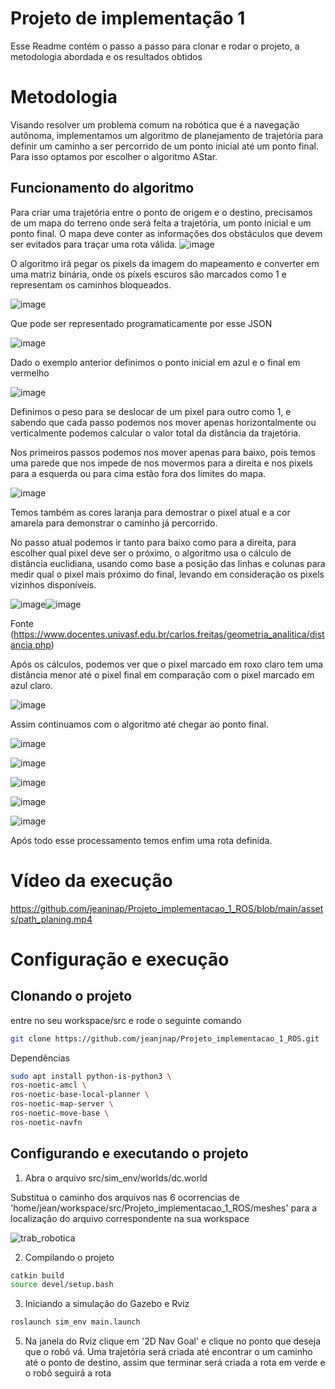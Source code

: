 # Projeto de implementação 1

Esse Readme contém o passo a passo para clonar e rodar o projeto, a metodologia abordada e os resultados obtidos

# Metodologia
Visando resolver um problema comum na robótica que é a navegação autônoma, implementamos um algoritmo de planejamento de trajetória para definir um caminho a ser percorrido de um ponto inicial até um ponto final. Para isso optamos por escolher o algoritmo AStar.

## Funcionamento do algoritmo

Para criar uma trajetória entre o ponto de origem e o destino, precisamos de um mapa do terreno onde será feita a trajetória, um ponto inicial e um ponto final. O mapa deve conter as informações dos obstáculos que devem ser evitados para traçar uma rota válida.
![image](https://github.com/jeanjnap/Projeto_implementacao_1_ROS/assets/26336215/fbc891ef-9844-44be-aa91-66ef7a2ba6de)

O algoritmo irá pegar os pixels da imagem do mapeamento e converter em uma matriz binária, onde os píxels escuros são marcados como 1 e representam os caminhos bloqueados.

![image](https://github.com/jeanjnap/Projeto_implementacao_1_ROS/assets/26336215/7d11d2b5-321a-475d-926c-d99dfcead0dc)

Que pode ser representado programaticamente por esse JSON

![image](https://github.com/jeanjnap/Projeto_implementacao_1_ROS/assets/26336215/06104b89-f185-4bd1-b03d-f5a0e22eb5fe)

Dado o exemplo anterior definimos o ponto inicial em azul e o final em vermelho

![image](https://github.com/jeanjnap/Projeto_implementacao_1_ROS/assets/26336215/8dd43ee6-a3ac-4bf4-8766-bcc9ba4ecb46)

Definimos o peso para se deslocar de um pixel para outro como 1, e sabendo que cada passo podemos nos mover apenas horizontalmente ou verticalmente podemos calcular o valor total da distância da trajetória.

Nos primeiros passos podemos nos mover apenas para baixo, pois temos uma parede que nos impede de nos movermos para a direita e nos pixels para a esquerda ou para cima estão fora dos limites do mapa.

![image](https://github.com/jeanjnap/Projeto_implementacao_1_ROS/assets/26336215/8e205405-d58c-4173-a5c0-40f01f4eff3a)

Temos também as cores laranja para demostrar o pixel atual e a cor amarela para demonstrar o caminho já percorrido.

No passo atual podemos ir tanto para baixo como para a direita, para escolher qual pixel deve ser o próximo, o algoritmo usa o cálculo de distância euclidiana, usando como base a posição das linhas e colunas para medir qual o pixel mais próximo do final, levando em consideração os pixels vizinhos disponíveis.

![image](https://github.com/jeanjnap/Projeto_implementacao_1_ROS/assets/26336215/1a4a60d1-f9e2-4da3-a683-c1199459b7d0)![image](https://github.com/jeanjnap/Projeto_implementacao_1_ROS/assets/26336215/ef4b2dc9-0947-4b27-a2e5-a42b124808b9)


Fonte (https://www.docentes.univasf.edu.br/carlos.freitas/geometria_analitica/distancia.php)

Após os cálculos, podemos ver que o pixel marcado em roxo claro tem uma distância menor até o pixel final em comparação com o pixel marcado em azul claro.

![image](https://github.com/jeanjnap/Projeto_implementacao_1_ROS/assets/26336215/71b47433-ad33-4dd0-8149-5c15d79f5a84)

Assim continuamos com o algoritmo até chegar ao ponto final.

![image](https://github.com/jeanjnap/Projeto_implementacao_1_ROS/assets/26336215/ade901ce-a922-4175-8de9-4b13068f77bf)

![image](https://github.com/jeanjnap/Projeto_implementacao_1_ROS/assets/26336215/a2eec588-0cd0-4536-9466-0357d2943934)

![image](https://github.com/jeanjnap/Projeto_implementacao_1_ROS/assets/26336215/6970bd80-21f2-40b5-8d82-7a659779d319)

![image](https://github.com/jeanjnap/Projeto_implementacao_1_ROS/assets/26336215/12c846d5-dde6-440a-acda-1217e5c4f96e)

![image](https://github.com/jeanjnap/Projeto_implementacao_1_ROS/assets/26336215/b71614f3-12bf-46f2-bd24-49f9cc5ac104)

Após todo esse processamento temos enfim uma rota definida.

# Vídeo da execução
https://github.com/jeanjnap/Projeto_implementacao_1_ROS/blob/main/assets/path_planing.mp4


# Configuração e execução
## Clonando o projeto
entre no seu workspace/src e rode o seguinte comando
```bash
git clone https://github.com/jeanjnap/Projeto_implementacao_1_ROS.git
```

Dependências
```bash
sudo apt install python-is-python3 \
ros-noetic-amcl \
ros-noetic-base-local-planner \
ros-noetic-map-server \
ros-noetic-move-base \
ros-noetic-navfn
```

## Configurando e executando o projeto
1. Abra o arquivo 
src/sim_env/worlds/dc.world

Substitua o caminho dos arquivos nas 6 ocorrencias de 'home/jean/workspace/src/Projeto_implementacao_1_ROS/meshes' para a localização do arquivo correspondente na sua workspace

![trab_robotica](https://github.com/jeanjnap/Projeto_implementacao_1_ROS/assets/26336215/a75bf981-d8f2-4d98-90f6-6a703ab50541)

2. Compilando o projeto

```bash
catkin build
source devel/setup.bash
```

3. Iniciando a simulação do Gazebo e Rviz

```bash
roslaunch sim_env main.launch
```

5. Na janela do Rviz clique em '2D Nav Goal' e clique no ponto que deseja que o robô vá.
Uma trajetória será criada até encontrar o um caminho até o ponto de destino, assim que terminar será criada a rota em verde e o robô seguirá a rota
